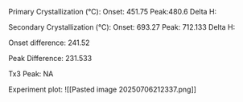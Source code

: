 Primary Crystallization (°C):
	Onset: 451.75
	Peak:480.6
	Delta H:
	
Secondary Crystallization  (°C):
	Onset: 693.27
	Peak: 712.133
	Delta H:
	
Onset difference: 241.52

Peak Difference: 231.533

Tx3 Peak: NA

Experiment plot:
![[Pasted image 20250706212337.png]]
